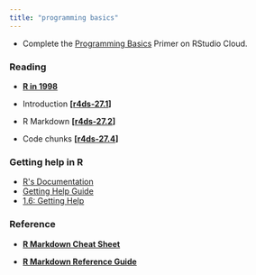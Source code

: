 ```yaml
---
title: "programming basics"
---
```



- Complete the [Programming Basics](https://rstudio.cloud/learn/primers/1.2) Primer on RStudio Cloud. 


### Reading

- **[R in 1998](https://www.stat.auckland.ac.nz/~ihaka/downloads/Interface98.pdf)**

- Introduction **[[r4ds-27.1](http://r4ds.had.co.nz/r-markdown.html#introduction-18)]**

- R Markdown  **[[r4ds-27.2](http://r4ds.had.co.nz/r-markdown.html#r-markdown-basics)]**

- Code chunks **[[r4ds-27.4](http://r4ds.had.co.nz/r-markdown.html#code-chunks)]**



### Getting help in R

- [R's Documentation](https://dcl-2017-04.github.io/curriculum/documentation.html)
- [Getting Help Guide](https://dcl-2017-04.github.io/curriculum/getting-help.html)
- [1.6: Getting Help](http://r4ds.had.co.nz/introduction.html#getting-help-and-learning-more)



### Reference 

- **[R Markdown Cheat Sheet](https://www.rstudio.com/wp-content/uploads/2016/03/rmarkdown-cheatsheet-2.0.pdf)**

- **[R Markdown Reference Guide](https://www.rstudio.com/wp-content/uploads/2015/03/rmarkdown-reference.pdf)**

